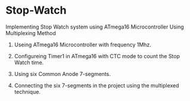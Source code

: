 # Stop-Watch
Implementing  Stop Watch system using ATmega16 Microcontroller Using Multiplexing Method 

1. Useing ATmega16 Microcontroller with frequency 1Mhz.

2. Configureing Timer1 in ATmega16 with CTC mode to count the Stop Watch time.

3. Using six Common Anode 7-segments.

4. Connecting the six 7-segments in the project using the multiplexed technique. 


